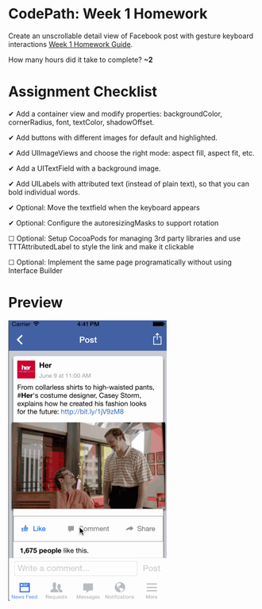 CodePath: Week 1 Homework
========

Create an unscrollable detail view of Facebook post with gesture keyboard interactions <a href="http://guides.codepath.com/ios/Week-1-Homework" target="_blank" title="Week 1 Homework Guide">Week 1 Homework Guide</a>.

How many hours did it take to complete? <strong> ~2 </strong>

Assignment Checklist
========

&#10004; Add a container view and modify properties: backgroundColor, cornerRadius, font, textColor, shadowOffset.

&#10004; Add buttons with different images for default and highlighted.

&#10004; Add UIImageViews and choose the right mode: aspect fill, aspect fit, etc.

&#10004; Add a UITextField with a background image.

&#10004; Add UILabels with attributed text (instead of plain text), so that you can bold individual words.

&#10004; Optional: Move the textfield when the keyboard appears

&#10004; Optional: Configure the autoresizingMasks to support rotation

&#9744; Optional: Setup CocoaPods for managing 3rd party libraries and use TTTAttributedLabel to style the link and make it clickable

&#9744; Optional: Implement the same page programatically without using Interface Builder


Preview
========

<a href="https://github.com/luhman/CodePath/blob/master/Project%20Facebook/preview.gif" target="_blank"><img src="https://raw.githubusercontent.com/luhman/CodePath/master/Project%20Facebook/preview.gif" alt="CodePath: Week 1 Homework iOS Preview" style="max-width:100%;" /></a>
